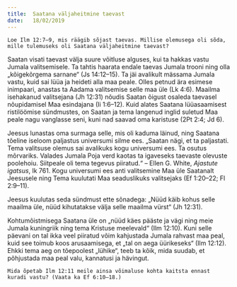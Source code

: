 ```yaml
---
title:  Saatana väljaheitmine taevast
date:   18/02/2019
---
```


`Loe Ilm 12:7–9, mis räägib sõjast taevas. Millise olemusega oli sõda, mille tulemuseks oli Saatana väljaheitmine taevast?`

Saatan visati taevast välja suure võitluse alguses, kui ta hakkas vastu Jumala valitsemisele. Ta tahtis haarata endale taevas Jumala trooni ning olla „kõigekõrgema sarnane“ (Js 14:12–15). Ta jäi avalikult mässama Jumala vastu, kuid sai lüüa ja heideti alla maa peale. Olles petnud ära esimese inimpaari, anastas ta Aadama valitsemise selle maa üle (Lk 4:6). Maailma isehakanud valitsejana (Jh 12:31) nõudis Saatan õigust osaleda taevasel nõupidamisel Maa esindajana (Ii 1:6–12). Kuid alates Saatana lüüasaamisest ristilöömise sündmustes, on Saatan ja tema langenud inglid suletud Maa peale nagu vanglasse seni, kuni nad saavad oma karistuse (2Pt 2:4; Jd 6).

Jeesus lunastas oma surmaga selle, mis oli kaduma läinud, ning Saatana tõeline iseloom paljastus universumi silme ees. „Saatan nägi, et ta paljastati. Tema valitsuse olemus sai avalikuks kogu universumi ees. Ta osutus mõrvariks. Valades Jumala Poja verd kaotas ta igaveseks taevaste olevuste poolehoiu. Siitpeale oli tema tegevus piiratud.“ – Ellen G. White, _Ajastute igatsus_, lk 761. Kogu universumi ees anti valitsemine Maa üle Saatanalt Jeesusele ning Tema kuulutati Maa seaduslikuks valitsejaks (Ef 1:20–22; Fl 2:9–11).

Jeesus kuulutas seda sündmust ette sõnadega: „Nüüd käib kohus selle maailma üle, nüüd kihutatakse välja selle maailma vürst“ (Jh 12:31).

Kohtumõistmisega Saatana üle on „nüüd käes pääste ja vägi ning meie Jumala kuningriik ning tema Kristuse meelevald“ (Ilm 12:10). Kuni selle päevani on tal ikka veel piiratud võim kahjustada Jumala rahvast maa peal, kuid see toimub koos arusaamisega, et „tal on aega üürikeseks“ (Ilm 12:12). Ehkki tema aeg on tõepoolest „lühike“, teeb ta kõik, mida suudab, et põhjustada maa peal valu, kannatusi ja hävingut.

`Mida õpetab Ilm 12:11 meile ainsa võimaluse kohta kaitsta ennast kuradi vastu? (Vaata ka Ef 6:10–18.)`